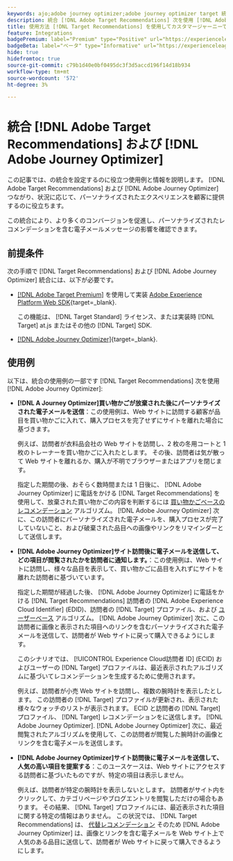 ```yaml
---
keywords: ajo;adobe journey optimizer;adobe journey optimizer target 統合；レコメンデーション；target レコメンデーション；統合
description: 統合 [!DNL Adobe Target Recommendations] 次を使用 [!DNL Adobe Journey Optimizer].
title: 使用方法 [!DNL Target Recommendations] を使用してカスタマージャーニーで [!DNL Adobe Journey Optimizer]?
feature: Integrations
badgePremium: label="Premium" type="Positive" url="https://experienceleague.adobe.com/docs/target/using/introduction/intro.html?lang=ja#premium newtab=true" tooltip="Target Premium に含まれる機能を確認してください。"
badgeBeta: label="ベータ" type="Informative" url="https://experienceleague.adobe.com/docs/target/using/introduction/intro.html?lang=ja#beta newtab=true" tooltip=" [!DNL Adobe Target] のベータ版機能とは"
hide: true
hidefromtoc: true
source-git-commit: c79b1d40e0bf0495dc3f3d5accd196f14d18b934
workflow-type: tm+mt
source-wordcount: '572'
ht-degree: 3%

---
```


# 統合 [!DNL Adobe Target Recommendations] および [!DNL Adobe Journey Optimizer]

この記事では、の統合を設定するのに役立つ使用例と情報を説明します。 [!DNL Adobe Target Recommendations] および [!DNL Adobe Journey Optimizer] つながり、状況に応じて、パーソナライズされたエクスペリエンスを顧客に提供するのに役立ちます。

この統合により、より多くのコンバージョンを促進し、パーソナライズされたレコメンデーションを含む電子メールメッセージの影響を確認できます。

## 前提条件

次の手順で [!DNL Target Recommendations] および [!DNL Adobe Journey Optimizer] 統合には、以下が必要です。

* [[!DNL Adobe Target Premium]](/help/main/c-intro/intro.md#premium) を使用して実装 [Adobe Experience Platform Web SDK](https://experienceleague.adobe.com/docs/target-dev/developer/client-side/aep-web-sdk.html?lang=ja){target=_blank}.

  この機能は、 [!DNL Target Standard] ライセンス、または実装時 [!DNL Target] at.js またはその他の [!DNL Target] SDK.

* [[!DNL Adobe Journey Optimizer]](https://experienceleague.adobe.com/docs/journey-optimizer/using/ajo-home.html){target=_blank}.

## 使用例

以下は、統合の使用例の一部です [!DNL Target Recommendations] 次を使用 [!DNL Adobe Journey Optimizer]:

* **[!DNL A Journey Optimizer]買い物かごが放棄された後にパーソナライズされた電子メールを送信**：この使用例は、Web サイトに訪問する顧客が品目を買い物かごに入れて、購入プロセスを完了せずにサイトを離れた場合に基づきます。

  例えば、訪問者が衣料品会社の Web サイトを訪問し、2 枚の冬用コートと 1 枚のトレーナーを買い物かごに入れたとします。 その後、訪問者は気が散って Web サイトを離れるか、購入が不明でブラウザーまたはアプリを閉じます。

  指定した期間の後、おそらく数時間または 1 日後に、 [!DNL Adobe Journey Optimizer] に電話をかける [!DNL Target Recommendations] を使用して、放棄された買い物かごの内容を判断するには [買い物かごベースのレコメンデーション](/help/main/c-recommendations/c-algorithms/base-the-recommendation-on-a-recommendation-key.md) アルゴリズム。 [!DNL Adobe Journey Optimizer] 次に、この訪問者にパーソナライズされた電子メールを、購入プロセスが完了していないこと、および破棄された品目への画像やリンクをリマインダーとして送信します。

* **[!DNL Adobe Journey Optimizer]サイト訪問後に電子メールを送信して、どの項目が閲覧されたかを訪問者に通知します。**：この使用例は、Web サイトに訪問し、様々な品目を表示して、買い物かごに品目を入れずにサイトを離れた訪問者に基づいています。

  指定した期間が経過した後、 [!DNL Adobe Journey Optimizer] に電話をかける [!DNL Target Recommendations] 訪問者の [!DNL Adobe Experience Cloud Identifier] (EDID)、訪問者の [!DNL Target] プロファイル、および [ユーザーベース](/help/main/c-recommendations/c-algorithms/base-the-recommendation-on-a-recommendation-key.md) アルゴリズム。 [!DNL Adobe Journey Optimizer] 次に、この訪問者に画像と表示された項目へのリンクを含むパーソナライズされた電子メールを送信して、訪問者が Web サイトに戻って購入できるようにします。

  このシナリオでは、 [!UICONTROL Experience Cloud訪問者 ID] (ECID) およびユーザーの [!DNL Target] プロファイルは、最近表示されたアルゴリズムに基づいてレコメンデーションを生成するために使用されます。

  例えば、訪問者が小売 Web サイトを訪問し、複数の腕時計を表示したとします。 この訪問者の [!DNL Target] プロファイルが更新され、表示された様々なウォッチのリストが表示されます。 ECID と訪問者の [!DNL Target] プロファイル、 [!DNL Target] レコメンデーションをに送信します。 [!DNL Adobe Journey Optimizer]. [!DNL Adobe Journey Optimizer] 次に、最近閲覧されたアルゴリズムを使用して、この訪問者が閲覧した腕時計の画像とリンクを含む電子メールを送信します。

* **[!DNL Adobe Journey Optimizer]サイト訪問後に電子メールを送信して、人気の高い項目を提案する**：このユースケースは、Web サイトにアクセスする訪問者に基づいたものですが、特定の項目は表示しません。

  例えば、訪問者が特定の腕時計を表示しないとします。 訪問者がサイト内をクリックして、カテゴリページやブログエントリを閲覧しただけの場合もあります。 その結果、 [!DNL Target] プロファイルには、最近表示された項目に関する特定の情報はありません。 この状況では、 [!DNL Target Recommendations] は、 [代替レコメンデーション](/help/main/c-recommendations/c-algorithms/backup-recs.md) そのため [!DNL Adobe Journey Optimizer] は、画像とリンクを含む電子メールを Web サイト上で人気のある品目に送信して、訪問者が Web サイトに戻って購入できるようにします。


